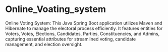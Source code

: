 # Online_Voating_system
Online Voting System: This Java Spring Boot application utilizes Maven and Hibernate to manage the electoral process efficiently. It features entities for Voters, Votes, Elections, Candidates, Parties, Constituencies, and Admins, capturing essential attributes for streamlined voting, candidate management, and election oversight.
